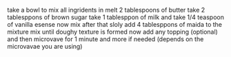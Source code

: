 take a bowl to mix all ingridents in 
melt 2 tablespoons of butter
take 2 tablesppons of brown sugar
take 1 tablesppon of milk 
and take 1/4 teaspoon of vanilla esense 
now mix 
after that sloly add 4 tablesppons of maida to the mixture 
mix until doughy texture is formed 
now add any topping (optional)
and then microvave for 1 minute and more if needed (depends on the microvavae you are using)